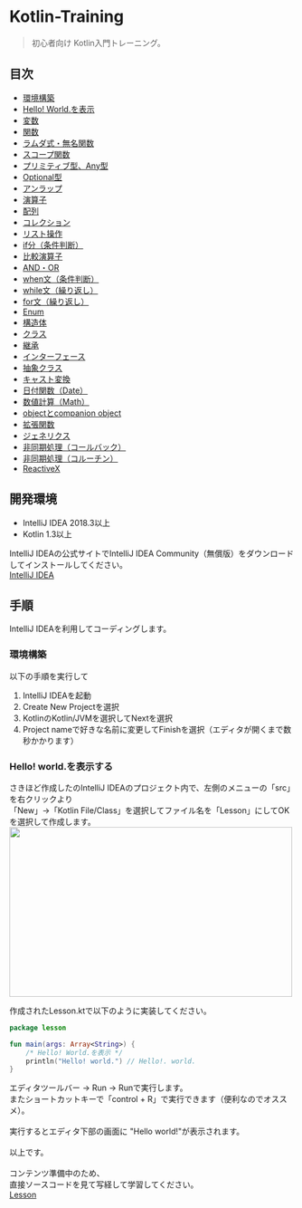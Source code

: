 # Kotlin-Training

> 初心者向け Kotlin入門トレーニング。

## 目次
- [環境構築](https://github.com/Programmable-school/Kotlin-Training#%E6%89%8B%E9%A0%86)
- [Hello! World.を表示](https://github.com/Programmable-school/Kotlin-Training/blob/master/Lesson/src/LessonHelloWorld.kt)
- [変数](https://github.com/Programmable-school/Kotlin-Training/blob/master/Lesson/src/LessonVarVal.kt)
- [関数](https://github.com/Programmable-school/Kotlin-Training/blob/master/Lesson/src/LessonFunction.kt)
- [ラムダ式・無名関数](https://github.com/Programmable-school/Kotlin-Training/blob/master/Lesson/src/LessonLambdaExpression.kt)
- [スコープ関数](https://github.com/Programmable-school/Kotlin-Training/blob/master/Lesson/src/LessonScopeFunction.kt)
- [プリミティブ型、Any型](https://github.com/Programmable-school/Kotlin-Training/blob/master/Lesson/src/LessonPriAny.kt)
- [Optional型](https://github.com/Programmable-school/Kotlin-Training/blob/master/Lesson/src/LessonOptional.kt)
- [アンラップ](https://github.com/Programmable-school/Kotlin-Training/blob/master/Lesson/src/LessonUnwrap.kt)
- [演算子](https://github.com/Programmable-school/Kotlin-Training/blob/master/Lesson/src/LessonCalc.kt)
- [配列](https://github.com/Programmable-school/Kotlin-Training/blob/master/Lesson/src/LessonArray.kt)
- [コレクション](https://github.com/Programmable-school/Kotlin-Training/blob/master/Lesson/src/LessonCollection.kt)
- [リスト操作](https://github.com/Programmable-school/Kotlin-Training/blob/master/Lesson/src/LessonListOperation.kt)
- [if分（条件判断）](https://github.com/Programmable-school/Kotlin-Training/blob/master/Lesson/src/LessonIf.kt)
- [比較演算子](https://github.com/Programmable-school/Kotlin-Training/blob/master/Lesson/src/LessonCompare.kt)
- [AND・OR](https://github.com/Programmable-school/Kotlin-Training/blob/master/Lesson/src/LessonAndOr.kt)
- [when文（条件判断）](https://github.com/Programmable-school/Kotlin-Training/blob/master/Lesson/src/LessonWhen.kt)
- [while文（繰り返し）](https://github.com/Programmable-school/Kotlin-Training/blob/master/Lesson/src/LessonWhile.kt)
- [for文（繰り返し）](https://github.com/Programmable-school/Kotlin-Training/blob/master/Lesson/src/LessonFor.kt)
- [Enum](https://github.com/Programmable-school/Kotlin-Training/blob/master/Lesson/src/LessonEnum.kt)
- [構造体](https://github.com/Programmable-school/Kotlin-Training/blob/master/Lesson/src/LessonStructure.kt)
- [クラス](https://github.com/Programmable-school/Kotlin-Training/blob/master/Lesson/src/LessonClass.kt)
- [継承](https://github.com/Programmable-school/Kotlin-Training/blob/master/Lesson/src/LessonInheritance.kt)
- [インターフェース](https://github.com/Programmable-school/Kotlin-Training/blob/master/Lesson/src/LessonInterface.kt)
- [抽象クラス](https://github.com/Programmable-school/Kotlin-Training/blob/master/Lesson/src/LessonAbstract.kt)
- [キャスト変換](https://github.com/Programmable-school/Kotlin-Training/blob/master/Lesson/src/LessonCast.kt)
- [日付関数（Date）](https://github.com/Programmable-school/Kotlin-Training/blob/master/Lesson/src/LessonDate.kt)
- [数値計算（Math）](https://github.com/Programmable-school/Kotlin-Training/blob/master/Lesson/src/LessonMath.kt)
- [objectとcompanion object](https://github.com/Programmable-school/Kotlin-Training/blob/master/Lesson/src/LessonObject.kt)
- [拡張関数](https://github.com/Programmable-school/Kotlin-Training/blob/master/Lesson/src/LessonExtension.kt)
- [ジェネリクス](https://github.com/Programmable-school/Kotlin-Training/blob/master/Lesson/src/LessonGenerics.kt)
- [非同期処理（コールバック）](https://github.com/Programmable-school/Kotlin-Training/blob/master/Lesson/src/LessonCallback.kt)
- [非同期処理（コルーチン）](https://github.com/Programmable-school/Kotlin-Training/blob/master/Lesson/src/LessonCoroutine.kt)
- [ReactiveX](https://github.com/Programmable-school/Kotlin-Training/blob/master/Lesson/src/LessonReactiveX.kt)

## 開発環境
- IntelliJ IDEA 2018.3以上
- Kotlin 1.3以上

IntelliJ IDEAの公式サイトでIntelliJ IDEA Community（無償版）をダウンロードしてインストールしてください。<br> 
[IntelliJ IDEA](https://www.jetbrains.com/idea/)<br>

## 手順
IntelliJ IDEAを利用してコーディングします。

### 環境構築
以下の手順を実行して
1. IntelliJ IDEAを起動
2. Create New Projectを選択
3. KotlinのKotlin/JVMを選択してNextを選択
4. Project nameで好きな名前に変更してFinishを選択（エディタが開くまで数秒かかります）

### Hello! world.を表示する
さきほど作成したのIntelliJ IDEAのプロジェクト内で、左側のメニューの「src」を右クリックより<br>
「New」->「Kotlin File/Class」を選択してファイル名を「Lesson」にしてOKを選択して作成します。<br>
<a href="https://imgur.com/vt2q8jk"><img src="https://i.imgur.com/vt2q8jk.png" width="500" height="300" /></a>
<br>

作成されたLesson.ktで以下のように実装してください。

```kotlin
package lesson

fun main(args: Array<String>) {
    /* Hello! World.を表示 */
    println("Hello! world.") // Hello!. world.
}
```
エディタツールバー -> Run -> Runで実行します。<br>
またショートカットキーで「control + R」で実行できます（便利なのでオススメ）。<br>
<br>
実行するとエディタ下部の画面に "Hello world!"が表示されます。<br>
<br>
以上です。<br>
<br>
コンテンツ準備中のため、<br>
直接ソースコードを見て写経して学習してください。<br>
[Lesson](https://github.com/Programmable-school/Kotlin-Training/blob/master/Lesson/src/)<br>
